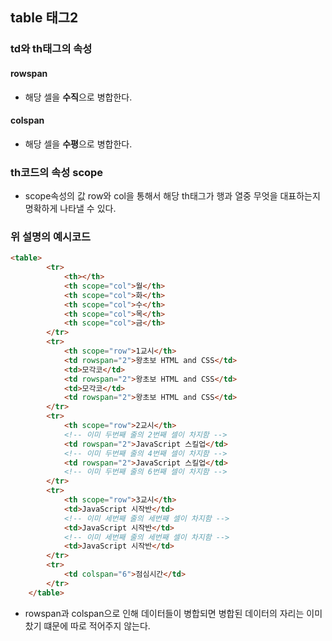 ## table 태그2


### td와 th태그의 속성

#### rowspan

- 해당 셀을 **수직**으로 병합한다.

#### colspan

- 해당 셀을 **수평**으로 병합한다.


### th코드의 속성 scope

- scope속성의 값 row와 col을 통해서 해당 th태그가 행과 열중 무엇을 대표하는지 명확하게 나타낼 수 있다. 


### 위 설명의 예시코드

```html
<table>
        <tr>
            <th></th>
            <th scope="col">월</th>
            <th scope="col">화</th>
            <th scope="col">수</th>
            <th scope="col">목</th>
            <th scope="col">금</th>
        </tr>
        <tr>
            <th scope="row">1교시</th>
            <td rowspan="2">왕초보 HTML and CSS</td>
            <td>모각코</td>
            <td rowspan="2">왕초보 HTML and CSS</td>
            <td>모각코</td>
            <td rowspan="2">왕초보 HTML and CSS</td>
        </tr>
        <tr>
            <th scope="row">2교시</th>
            <!-- 이미 두번째 줄의 2번째 셀이 차지함 -->
            <td rowspan="2">JavaScript 스킬업</td>
            <!-- 이미 두번째 줄의 4번째 셀이 차지함 -->
            <td rowspan="2">JavaScript 스킬업</td>
            <!-- 이미 두번째 줄의 6번째 셀이 차지함 -->
        </tr>
        <tr>
            <th scope="row">3교시</th>
            <td>JavaScript 시작반</td>
            <!-- 이미 세번째 줄의 세번째 셀이 차지함 -->
            <td>JavaScript 시작반</td>
            <!-- 이미 세번째 줄의 세번째 셀이 차지함 -->
            <td>JavaScript 시작반</td>
        </tr>
        <tr>
            <td colspan="6">점심시간</td>
        </tr>
    </table>
```

- rowspan과 colspan으로 인해 데이터들이 병합되면 병합된 데이터의 자리는 이미 찼기 떄문에 따로 적어주지 않는다.